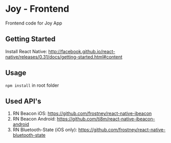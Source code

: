 # Joy - Frontend
Frontend code for Joy App

## Getting Started
Install React Native: http://facebook.github.io/react-native/releases/0.31/docs/getting-started.html#content

## Usage
`npm install` in root folder 

## Used API's
1. RN Beacon iOS: https://github.com/frostney/react-native-ibeacon
2. RN Beacon Android: https://github.com/ti8m/react-native-ibeacon-android
3. RN Bluetooth-State (iOS only): https://github.com/frostney/react-native-bluetooth-state
